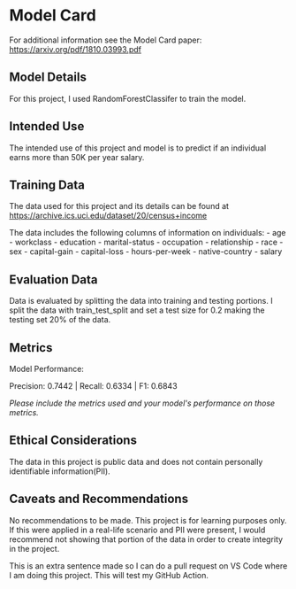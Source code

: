 # Model Card

For additional information see the Model Card paper: https://arxiv.org/pdf/1810.03993.pdf

## Model Details

For this project, I used RandomForestClassifer to train the model. 

## Intended Use

The intended use of this project and model is to predict if an individual earns more than 50K per year salary.

## Training Data

The data used for this project and its details can be found at https://archive.ics.uci.edu/dataset/20/census+income

The data includes the following columns of information on individuals:
    - age
    - workclass
    - education
    - marital-status
    - occupation
    - relationship
    - race
    - sex
    - capital-gain
    - capital-loss
    - hours-per-week
    - native-country
    - salary

## Evaluation Data

Data is evaluated by splitting the data into training and testing portions. I split the data with train_test_split and set a test size for 0.2 making the testing set 20% of the data.

## Metrics

Model Performance:

Precision: 0.7442 | Recall: 0.6334 | F1: 0.6843

_Please include the metrics used and your model's performance on those metrics._

## Ethical Considerations

The data in this project is public data and does not contain personally identifiable information(PII).

## Caveats and Recommendations

No recommendations to be made. This project is for learning purposes only. If this were applied in a real-life scenario and PII were present, I would recommend not showing that portion of the data in order to create integrity in the project.

This is an extra sentence made so I can do a pull request on VS Code where I am doing this project. This will test my GitHub Action.
